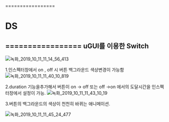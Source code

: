 =================
# DS
=================
uGUI를 이용한 Switch
-----------------------
![녹화_2019_10_11_11_14_56_413](https://user-images.githubusercontent.com/54298426/66619896-85860080-ec19-11e9-8851-c2a60f48c62a.gif)


1.인스펙터창에서 on , off 시  버튼 백그라운드 색상변경이 가능함
![녹화_2019_10_11_11_40_10_819](https://user-images.githubusercontent.com/54298426/66620597-06de9280-ec1c-11e9-899f-e3209627557e.gif)

2.duration 기능을추가해서 버튼이 on -> off 또는 off ->on 에서의 도달시간을 인스펙터창에서 
설정이 가능.
![녹화_2019_10_11_11_43_10_19](https://user-images.githubusercontent.com/54298426/66620702-6d63b080-ec1c-11e9-891f-0b65dc31fc8f.gif)

3.버튼의 백그라운드의 색상이 
천천히 바뀌는 애니메이션.

![녹화_2019_10_11_11_45_24_477](https://user-images.githubusercontent.com/54298426/66620804-cf241a80-ec1c-11e9-8fe1-8a81652e4454.gif)
